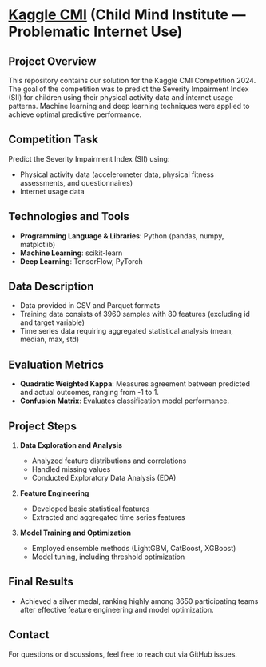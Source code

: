 # <a href = 'https://www.kaggle.com/competitions/child-mind-institute-problematic-internet-use' target='_blank'>Kaggle CMI</a> (Child Mind Institute — Problematic Internet Use)

## Project Overview
This repository contains our solution for the Kaggle CMI Competition 2024. The goal of the competition was to predict the Severity Impairment Index (SII) for children using their physical activity data and internet usage patterns. Machine learning and deep learning techniques were applied to achieve optimal predictive performance. 

## Competition Task
Predict the Severity Impairment Index (SII) using:
- Physical activity data (accelerometer data, physical fitness assessments, and questionnaires)
- Internet usage data

## Technologies and Tools
- **Programming Language & Libraries**: Python (pandas, numpy, matplotlib)
- **Machine Learning**: scikit-learn
- **Deep Learning**: TensorFlow, PyTorch

## Data Description
- Data provided in CSV and Parquet formats
- Training data consists of 3960 samples with 80 features (excluding id and target variable)
- Time series data requiring aggregated statistical analysis (mean, median, max, std)

## Evaluation Metrics
- **Quadratic Weighted Kappa**: Measures agreement between predicted and actual outcomes, ranging from -1 to 1.
- **Confusion Matrix**: Evaluates classification model performance.

## Project Steps
1. **Data Exploration and Analysis**
   - Analyzed feature distributions and correlations
   - Handled missing values
   - Conducted Exploratory Data Analysis (EDA)

2. **Feature Engineering**
   - Developed basic statistical features
   - Extracted and aggregated time series features

3. **Model Training and Optimization**
   - Employed ensemble methods (LightGBM, CatBoost, XGBoost)
   - Model tuning, including threshold optimization

## Final Results
- Achieved a silver medal, ranking highly among 3650 participating teams after effective feature engineering and model optimization.

## Contact
For questions or discussions, feel free to reach out via GitHub issues.

